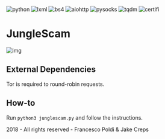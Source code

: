 ![python](https://img.shields.io/badge/python-3.6-orange.svg) ![lxml](https://img.shields.io/badge/lxml-4.2.5-orange.svg) ![bs4](https://img.shields.io/badge/BeautifulSoup-4.6.3-orange.svg) ![aiohttp](https://img.shields.io/badge/aiohttp-3.4.4-orange.svg) ![pysocks](https://img.shields.io/badge/pysocks-1.6.8-orange.svg) ![tqdm](https://img.shields.io/badge/tqdm-4.23.4-orange.svg) ![certifi](https://img.shields.io/badge/certifi-2018.11.29-orange.svg)
# JungleScam

![img](https://i.imgur.com/M688WRn.png)

## External Dependencies

Tor is required to round-robin requests.

## How-to

Run `python3 junglescam.py` and follow the instructions.

2018 - All rights reserved - Francesco Poldi & Jake Creps
